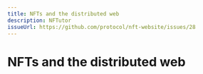 ```yaml
---
title: NFTs and the distributed web
description: NFTutor
issueUrl: https://github.com/protocol/nft-website/issues/28
---
```

 # NFTs and the distributed web

<ContentStatus />